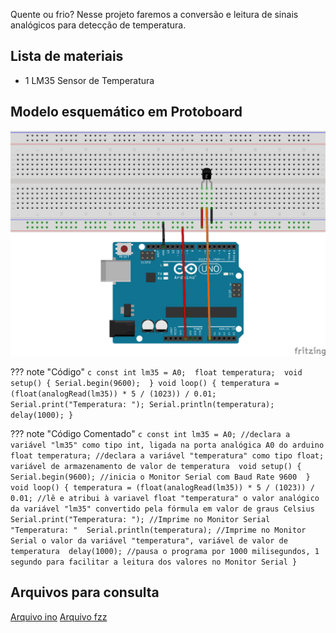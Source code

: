Quente ou frio? Nesse projeto faremos a conversão e leitura de sinais analógicos para detecção de temperatura.

## Lista de materiais

 - 1 LM35 Sensor de Temperatura

## Modelo esquemático em Protoboard

![Modelo esquemático][proj11png]

??? note "Código"
    ```c
    const int lm35 = A0; 
    float temperatura; 
    void setup() {
      Serial.begin(9600); 
    }
    void loop() {
      temperatura = (float(analogRead(lm35)) * 5 / (1023)) / 0.01; 
      Serial.print("Temperatura: ");
      Serial.println(temperatura); 
      delay(1000);
    }
    ```

    
??? note "Código Comentado"
    ```c
    const int lm35 = A0; //declara a variável "lm35" como tipo int, ligada na porta analógica A0 do arduino 
    float temperatura; //declara a variável "temperatura" como tipo float; variável de armazenamento de valor de temperatura 
    void setup() {
      Serial.begin(9600); //inicia o Monitor Serial com Baud Rate 9600 
    }
    void loop() {
      temperatura = (float(analogRead(lm35)) * 5 / (1023)) / 0.01; //lê e atribui à variavel float "temperatura" o valor analógico da variável "lm35" convertido pela fórmula em valor de graus Celsius 
      Serial.print("Temperatura: "); //Imprime no Monitor Serial "Temperatura: " 
      Serial.println(temperatura); //Imprime no Monitor Serial o valor da variável "temperatura", variável de valor de temperatura 
      delay(1000); //pausa o programa por 1000 milisegundos, 1 segundo para facilitar a leitura dos valores no Monitor Serial
    }
    ```

## Arquivos para consulta

[Arquivo ino][proj11ino]
[Arquivo fzz][proj11fzz]





[proj11png]: ../img/proj/proj11.png
[proj11ino]: ../arq/proj11.ino
[proj11fzz]: ../arq/proj11.fzz